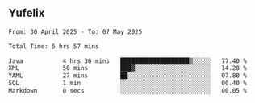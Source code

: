 ## Yufelix

<!--START_SECTION:waka-->

```txt
From: 30 April 2025 - To: 07 May 2025

Total Time: 5 hrs 57 mins

Java           4 hrs 36 mins   ███████████████████▒░░░░░   77.40 %
XML            50 mins         ███▓░░░░░░░░░░░░░░░░░░░░░   14.28 %
YAML           27 mins         ██░░░░░░░░░░░░░░░░░░░░░░░   07.80 %
SQL            1 min           ░░░░░░░░░░░░░░░░░░░░░░░░░   00.40 %
Markdown       0 secs          ░░░░░░░░░░░░░░░░░░░░░░░░░   00.05 %
```

<!--END_SECTION:waka-->

